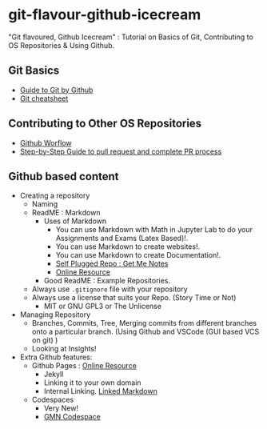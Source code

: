 # git-flavour-github-icecream
"Git flavoured, Github Icecream" : Tutorial on Basics of Git, Contributing to OS Repositories &amp; Using Github.

## Git Basics

- [Guide to Git by Github](https://guides.github.com/introduction/git-handbook/)
- [Git cheatsheet](https://training.github.com/downloads/github-git-cheat-sheet.pdf)

## Contributing to Other OS Repositories

- [Github Worflow](https://guides.github.com/introduction/flow/) 
- [Step-by-Step Guide to pull request and complete PR process](https://www.dataschool.io/how-to-contribute-on-github/)

## Github based content

- Creating a repository
  - Naming
  - ReadME : Markdown 
    - Uses of Markdown
      - You can use Markdown with Math in Jupyter Lab to do your Assignments and Exams (Latex Based)!.
      - You can use Markdown to create websites!.
      - You can use Markdown to create Documentation!.
      - [Self Plugged Repo : Get Me Notes](https://github.com/Kaushal1011/getmenotes)
      - [Online Resource](https://guides.github.com/features/mastering-markdown/)
    - Good ReadME : Example Repositories.
  - Always use `.gitignore` file with your repository
  - Always use a license that suits your Repo. (Story Time or Not)
    - MIT or GNU GPL3 or The Unlicense
- Managing Repository
  - Branches, Commits, Tree, Merging commits from different branches onto a particular branch. (Using Github and VSCode (GUI based VCS on git) )
  - Looking at Insights!
- Extra Github features:
  - Github Pages : [Online Resource](https://guides.github.com/features/pages/)
    - Jekyll
    - Linking it to your own domain
    - Internal Linking. [Linked Markdown](Linked.md)
  - Codespaces
    - Very New!
    - [GMN Codespace](https://kaushal1011-getmenotes-gqwp.github.dev/)
